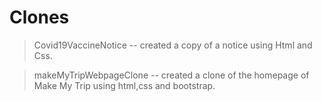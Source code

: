 # Clones
> Covid19VaccineNotice -- created a copy of a notice using Html and Css. 

> makeMyTripWebpageClone -- created a clone of the homepage of Make My Trip using html,css and bootstrap.
